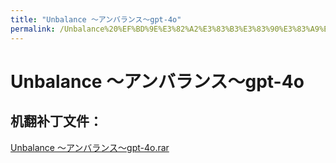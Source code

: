 ```yaml
---
title: "Unbalance ～アンバランス～gpt-4o"
permalink: /Unbalance%20%EF%BD%9E%E3%82%A2%E3%83%B3%E3%83%90%E3%83%A9%E3%83%B3%E3%82%B9%EF%BD%9Egpt-4o
---
```



# Unbalance ～アンバランス～gpt-4o

## 机翻补丁文件：

[Unbalance ～アンバランス～gpt-4o.rar](https://github.com/jyxjyx1234/jyxjyx1234.github.io/blob/main/resources/Unbalance%20%EF%BD%9E%E3%82%A2%E3%83%B3%E3%83%90%E3%83%A9%E3%83%B3%E3%82%B9%EF%BD%9Egpt-4o.rar)

 


